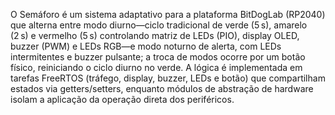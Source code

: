O Semáforo é um sistema adaptativo para a plataforma BitDogLab (RP2040) que alterna entre modo diurno—ciclo tradicional de verde (5 s), amarelo (2 s) e vermelho (5 s) controlando matriz de LEDs (PIO), display OLED, buzzer (PWM) e LEDs RGB—e modo noturno de alerta, com LEDs intermitentes e buzzer pulsante; a troca de modos ocorre por um botão físico, reiniciando o ciclo diurno no verde. A lógica é implementada em tarefas FreeRTOS (tráfego, display, buzzer, LEDs e botão) que compartilham estados via getters/setters, enquanto módulos de abstração de hardware isolam a aplicação da operação direta dos periféricos.